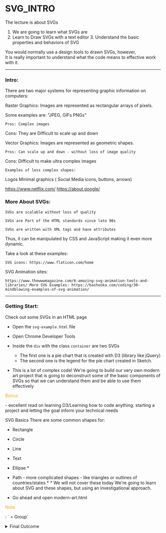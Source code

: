 # SVG_INTRO

The lecture is about SVGs

1. We are going to learn what SVGs are
2. Learn to Draw SVGs with a text editor
   3. Understand the basic properties and behaviors of SVG

You would normally use a design tools to drawn SVGs, however,  
It is really important to understand what the code means to effective work with it.

---

### Intro:

There are two major systems for representing graphic information on computers:

Raster Graphics: Images are represented as rectangular arrays of pixels.

Some examples are: "JPEG, GIFs PNGs"

    Pros: Complex images

Cons: They are Difficult to scale up and down

Vector Graphics: Images are represented as geometric shapes.

    Pros: Can scale up and down - without loss of image quality

Cons: Difficult to make ultra complex images

    Examples of less complex shapes:

Logos
Minimal graphics ( Social Media icons, buttons, arrows)

https://www.netflix.com/
https://about.google/

### More About SVGs:

    SVGs are scalable without loss of quality

    SVGs are Part of the HTML standards since late 90s

    SVGs are written with XML tags and have attributes

Thus, it can be manipulated by CSS and JavaScript making it even more dynamic.

Take a look at these examples:

    SVG icons: https://www.flaticon.com/home

SVG Animation sites:

`https://www.thewwwmagazine.com/6-amazing-svg-animation-tools-and-libraries/ More SVG Examples: https://bashooka.com/coding/30-mindblowing-examples-of-svg-animation/`

---

### Getting Start:

Check out some SVGs in an HTML page

- Open the `svg-example.html` file
- Open Chrome Developer Tools
- Inside the `div` with the class `container` are two SVGs

  - The first one is a pie chart that is created with D3 (library like jQuery)
  - The second one is the legend for the pie chart created in Sketch.

- This is a lot of complex code! We're going to build our very own modern art project that is going to deconstruct some of the basic components of SVGs so that we can understand them and be able to use them effectively

<p style="color: orange">Bonus<p> - excellent read on learning D3/Learning how to code anything. starting a project and letting the goal inform your technical needs

SVG Basics
There are some common shapes for:

- Rectangle
- Circle
- Line
- Text
- Ellipse \*
- Path - more complicated shapes - like triangles or outlines of countries/states \*
  \* We will not cover these today
  We're going to learn about SVG and these shapes, but using an investigational approach.

- Go ahead and open modern-art.html

<p style="color: orange">Note<p>: `<g> = Group`

<details><summary>Final Outcome</summary>

## ![modern art](https://i.imgur.com/NMmUYLZ.png)

---

### SVG:

1. The first thing to do is to add an svg element. Below the <h1> tag - Add

`<svg></svg>`

2. Open modern-art.html in your web browser

`Where is the svg? Open Chrome Developer tools ⌘ ⌥ I`

It is there, but it is not visible. Make it visible by adding the `attribute` of a border

When styling SVG we use attribute:

`<svg style="border:1px solid blanchedalmond;"></svg>`

`Remember: SVGs are based on web standards, so we can use html attributes, including inline-style CSS.`

    3. Let's set a height and width of 500 pixels. Height and width are two attributes of SVGs (you could also set this with CSS, but the convention is to set them as attributes)

    <svg style="border:1px solid blanchedalmond" height="500px width="500px">
    </svg>


    4. It is important to also think of the SVG as having a coordinate system, like a graph.

    	For example (using the first coordinate as the x and the second as y):

    	○ position 0 , 0 is the upper left corner
    	○ position 0 , 500 is the bottom left corner
    	○ position 500, 0 is the upper right corner
    	○ position 500, 500 is the bottom

    5. Notice, that if you don't include units it will default to pixels, but you can use em or other responsive unity.

    	<svg style="border:1px solid blanchedalmond" height="500px" width="500">
    	</svg>


    6. We can add more CSS attributes, let's move the element over so it isn't right up against the left side of the browser:

    	<svg style="border:1px solid blanchedalmond; margin-left:100px;" height="500px" width="500"></svg>

---

### RECTANGLES:

    1. Inside the SVG element add

    <rect />

    2. Without Attributes  you can really see it, so lets add some properties

    Let's give it a width and height:

    	<rect width="200" height="200"/>

Important: Before we jump into the next part. It is important to take note of the default behaviors of this shape

    	○ Write in slack - Where did the rectangle go?

    	○ Write in slack - What color is the rectangle?

    3. Let's go ahead and change the color of the rectangle. In order to do that, we have to use an attribute called fill=""

    	We can use names, hexadecimal, rgb, rgba, hsl...

    	 <rect height="200" width="200" fill="hotpink" />


    4. Add another Rectangle Above our first rectangle

    	<rect height="200" width="200" fill="gold" />
    	<rect height="200" width="200" fill="hotpink" />

    	○ Write in slack what happened?


    5. Let's move our gold rectangle over a bit, by adding x and y coordinates

     <rect height="200" width="200" fill="gold" x="100" y="100"/>

    6. Let's swap the order or our gold and hot pink rectangles

    	 <rect height="200" width="200" fill="hotpink"/>
    	 <rect height="200" width="200" fill="gold" x="100" y="100"/>

    7. Let's add a Third Rectangle drop your code into slack
    	a. Fill - slightsalmon
    	b. W and H - 200
    	c. Give negative coordinates -100 for x and y
    	d. Put it after the gold rectangle.


    8. Let's talk about what happened

    	○ Can we have negative coordinates?

    	○ Where will the rectangle go?

    	○ Give the code to the class

    9. Another property of rectangles is the border in SVG it is called Stroke

    <rect height="200" width="200" fill="gold" x="100" y="100" stroke="darkorange"/>


    10. Stroke defaults to 1px, but we can change by adding another property called Stroke-Width

    <rect height="200" width="200" fill="gold" x="100" y="100" stroke="darkorange" stroke-width="50" />

    11. Let's add some transparence
    	a. You can add it by using the opacity attribute
    	b. Which properties range from 0-1
    	c. Note: you can also add transparence using rgba() colors or hsla() colors
    	d. Note: When using opacity="" it applies to the entire element

    <rect height="200" width="200" fill="gold" x="100" y="100" stroke="darkorange" stroke-width="50"opacity=".9" />

    <rect height="200" width="200" fill="hotpink" x="100" y="100" stroke="darkorange" stroke-width="50"opacity=".5" />

    12. Just like CSS, you can rotate, skew, translate etc. SVG elements.

    <rect height="200" width="200" fill="gold" x="100" y="100" stroke="darkorange" stroke-width="50"opacity=".9" transform="rotate(45, 175 , 275)" />

### What we are missing from our final goal?

<details><summary>Final Outcome</summary>

## ![modern art](https://i.imgur.com/NMmUYLZ.png)

### Lines:

    1. Let's add two lines on top of our rectangles

    	○ Does that mean the line elements should go before or after the rectangles? After

    	a. Lines require a start and end point, therefore, they need 4 coordinates
    	b. The starting coordinates are x1="" y1=""
    	c. The end coordinates are x2="" y2=""
    	d. So to draw a line from the upper left corner, down to the bottom left we would do:

`<line x1="0" y1="0" x2="500" y2="500" />`

```
Important: If you add this code you should not see anything, because unlike rectangles, lines have no default color.
```

`i. Lines are made of the stroke attribute which by default does not appear.`

    	<line x1="0" y1="0"
    	          x2="500" y2="500"
    		  stroke="silver"
    	 />

    2. Let's add a second line that runs from the bottom left up to the upper right

    	○ What would the coordinates for that be?


    	<line x1="500" y1="0"
    	              x2="0" y2="500"
    	              stroke="black"
    	 />


    3. We can modify the stroke color, opacity and width. Let's add

```
<line x1="500" y1="0"
            x2="0" y2="500"
    stroke="#111"
            stroke-width="5"
            opacity=".5"
/>
```

---

### Circles:

Circles are very similar to rectangles. But rather than having a height or width, they have a radius r.

Also, their coordinates are set by the center of the triangle which is represented by cy="" and cx="" rather than x, y.

Let's put all of our SVG knowledge together to draw a circle that is:

○ on top of all our other elements
○ centered in the middle of our SVG
○ set the radius to 25px. r=""
○ give it a fill color of RGBA(255, 218, 185, .1) and
○ a stroke color of stroke="RGBA(219, 112, 147, .5)"
○ change the stroke width to 10px

```
<circle cx="250" cy="250" r="25" fill="RGBA(255, 218, 185, .1)" stroke="RGBA(219, 112, 147, .5)" stroke-width="10" />
```

---

### TEXT

    1. The text element is not self closing.
    2. The text style is inherited from the html document/css
    3. You can change it by using font-family and font-size
    4. You can place the text where ever you'd like by using x and y coordinates.

```
<text
    x="300"
    y="400"
    text-anchor="middle"
    transform="rotate(15)"
    font-size="50"
    stroke="indigo"
    opacity=".5">My Art</text>
```

